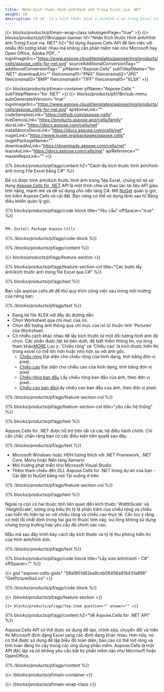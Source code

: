 ```yaml
---
title:  Nhận Kích thước Hình ảnh/Hình ảnh Trong Excel via .NET
weight: 10
description: C# để lấy kích thước Hình ảnh/Hình ảnh trong Excel trên .NET Framework, .NET Core, Mono hoặc Nền tảng Xamarin.
---
```

{{< blocks/products/pf/main-wrap-class isAutogenPage="true" >}}
{{< blocks/products/pf/i18n/upper-banner h1="Nhận Kích thước Hình ảnh/Hình ảnh Trong Excel via .NET" h2="Sử dụng Aspose.Cells API để làm việc với nhiều đối tượng khác nhau mà không cần phần mềm nào như Microsoft hay Open Office, Adobe PDF,.." logoImageSrc="https://www.aspose.cloud/templates/aspose/img/products/cells/aspose_cells-for-net.svg" sourceAdditionalConversionTag="" additionalConversionTag="" pfName="Aspose.Cells" subTitlepfName="for .NET" downloadUrl="" fileiconsmall1="PNG" fileiconsmall2="JPG" fileiconsmall3="BMP" fileiconsmall4="TIFF" fileiconsmall5="XLSX" >}}

{{< blocks/products/pf/main-container pfName="Aspose.Cells " subTitlepfName="for .NET" >}}
{{< blocks/products/pf/i18n/sub-menu autoGeneratedVersion="true" logoImageSrc="https://www.aspose.cloud/templates/aspose/img/products/cells/aspose_cells-for-net.svg" apiHomeLink="" codeSamplesLink="https://github.com/aspose-cells" liveDemosLink="https://products.aspose.app/cells/family" docsLink="https://docs.aspose.com/cells/net" installationsDocsLink="https://docs.aspose.com/cells/net" nugetLink="https://www.nuget.org/packages/aspose.cells" nugetPackageName="" downloadAsLink="https://downloads.aspose.com/cells/net" learnAsLink="https://docs.aspose.com/cells/net" apiReference="" mavenRepoLink="" >}}

{{% blocks/products/pf/agp/content h2="Cách lấy kích thước hình ảnh/hình ảnh trong File Excel bằng C#" %}}

 Để có được hình ảnh/kích thước hình ảnh trong Tệp Excel, chúng tôi sẽ sử dụng
 [Aspose.Cells for .NET](https://products.aspose.com/cells/net) 
API là một trình chia và thao tác tài liệu API giàu tính năng, mạnh mẽ và dễ sử dụng cho nền tảng C#. Mở
 [NuGet](https://www.nuget.org/packages/aspose.cells) 
 quản lý gói, tìm kiếm
 Aspose.Cells 
 và cài đặt. Bạn cũng có thể sử dụng lệnh sau từ Bảng điều khiển quản lý gói.

{{% blocks/products/pf/agp/code-block title="Yêu cầu" offSpacer="true" %}}

```cs

PM> Install-Package Aspose.Cells

```

{{% /blocks/products/pf/agp/code-block %}}

{{% /blocks/products/pf/agp/content %}}

{{< blocks/products/pf/agp/feature-section >}}

{{% blocks/products/pf/agp/feature-section-col title="Các bước lấy ảnh/kích thước ảnh trong file Excel qua C#" %}}

{{% blocks/products/pf/agp/text %}}

Bạn cần aspose.cells.dll để thử quy trình công việc sau trong môi trường của riêng bạn.

{{% /blocks/products/pf/agp/text %}}

+ Đang tải file XLSX với đầy đủ đường dẫn.
+ Chọn Worksheet qua chỉ mục của nó.
+ Chọn đối tượng ảnh thông qua chỉ mục của nó từ thuộc tính 'Pictures' của Worksheet.
 + Có nhiều cách khác nhau để lấy kích thước từ một đối tượng hình ảnh đã chọn. Các phần được liệt kê bên dưới, để biết thêm thông tin, vui lòng tham khảo[MORE](https://reference.aspose.com/cells/net/aspose.cells.drawing/picture/).Lưu ý: 'Chiều rộng' và 'Chiều cao' là kích thước hiển thị trong excel có thể lớn hơn hoặc nhỏ hơn so với ảnh gốc.
    + [Chiều rộng](https://reference.aspose.com/cells/net/aspose.cells.drawing/shape/width/) Đại diện cho chiều rộng của hình dạng, tính bằng đơn vị pixel.
    + [Chiều cao](https://reference.aspose.com/cells/net/aspose.cells.drawing/shape/height/) Đại diện cho chiều cao của hình dạng, tính bằng đơn vị pixel.
    + [Chiều rộng ban đầu](https://reference.aspose.com/cells/net/aspose.cells.drawing/picture/originalwidth/) Lấy chiều rộng ban đầu của ảnh, theo đơn vị pixel.
    + [Chiều cao ban đầu](https://reference.aspose.com/cells/net/aspose.cells.drawing/picture/originalheight/)Lấy chiều cao ban đầu của ảnh, theo đơn vị pixel.


{{% /blocks/products/pf/agp/feature-section-col %}}

{{% blocks/products/pf/agp/feature-section-col title="yêu cầu hệ thống" %}}

{{% blocks/products/pf/agp/text %}}

 Aspose.Cells for .NET được hỗ trợ trên tất cả các hệ điều hành chính. Chỉ cần chắc chắn rằng bạn có các điều kiện tiên quyết sau đây.

{{% /blocks/products/pf/agp/text %}}

-  Microsoft Windows hoặc HĐH tương thích với .NET Framework, .NET Core, Mono hoặc Nền tảng Xamarin
-  Môi trường phát triển như Microsoft Visual Studio
-  Thêm tham chiếu đến DLL Aspose.Cells for .NET trong dự án của bạn - Cài đặt từ NuGet bằng nút Tải xuống ở trên

{{% /blocks/products/pf/agp/feature-section-col %}}


{{% blocks/products/pf/agp/text %}}
 
Ngoài ra còn có hai thuộc tính liên quan đến kích thước 'WidthScale' và 'HeightScale', tương ứng biểu thị tỷ lệ phần trăm của chiều rộng và chiều cao hiển thị hiện tại so với chiều rộng và chiều cao thực tế.
 Cần lưu ý rằng có một lỗi nhất định trong hai giá trị thuộc tính này, vui lòng không sử dụng chúng trong trường hợp yêu cầu độ chính xác cao.
 
 Mẫu mã sau đây trình bày cách lấy kích thước và tỷ lệ thu phóng hiển thị của hình ảnh/hình ảnh.

{{% /blocks/products/pf/agp/text %}}

{{% blocks/products/pf/agp/code-block title="Lấy size ảnh/tranh - C#" offSpacer="" %}}

{{< gist "aspose-cells-gists" "59a1901d62ea9ceb08456a818431a898" "GetPictureSize.cs" >}}

{{% /blocks/products/pf/agp/code-block %}}

{{< /blocks/products/pf/agp/feature-section >}}

    {{< blocks/products/pf/agp/faq-item question="" answer="" >}}
 

<!-- aboutfile Starts -->

{{% blocks/products/pf/agp/content h2="Về Aspose.Cells for .NET API" %}}

 Aspose.Cells API có thể được sử dụng để tạo, chỉnh sửa, chuyển đổi và hiển thị Microsoft định dạng Excel sang các định dạng khác nhau. Hơn nữa, nó có thể được sử dụng để lập biểu đồ toàn diện, báo cáo có thể mở rộng và tính toán đáng tin cậy trong các ứng dụng phần mềm. Aspose.Cells là một API độc lập và nó không yêu cầu bất kỳ phần mềm nào như Microsoft hoặc OpenOffice.

{{% /blocks/products/pf/agp/content %}}



<!-- aboutfile Ends -->
<!--
{{< blocks/products/pf/agp/other-supported-section title="Other Supported Splitting Formats" subTitle="Using C#, One can also split large file into chunks of many other file formats including." >}}

{{< blocks/products/pf/agp/other-supported-section-item href="https://products.aspose.com/cells/net/splitter/ods/" name="ODS" description="OpenDocument Spreadsheet File" >}}
{{< blocks/products/pf/agp/other-supported-section-item href="https://products.aspose.com/cells/net/splitter/xls/" name="XLS" description="Excel Binary Format" >}}
{{< blocks/products/pf/agp/other-supported-section-item href="https://products.aspose.com/cells/net/splitter/xlsb/" name="XLSB" description="Binary Excel Workbook File" >}}
{{< blocks/products/pf/agp/other-supported-section-item href="https://products.aspose.com/cells/net/splitter/xlsm/" name="XLSM" description="Spreadsheet File" >}}

{{< /blocks/products/pf/agp/other-supported-section >}}

-->

{{< /blocks/products/pf/main-container >}}
    
{{< /blocks/products/pf/main-wrap-class >}}
